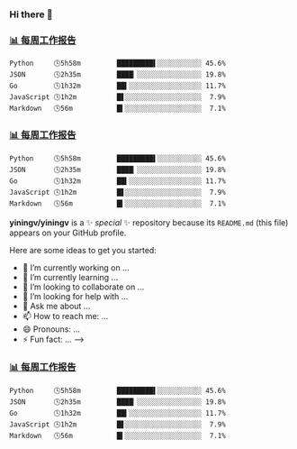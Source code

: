 ### Hi there 👋

<!--
**yiningv/yiningv** is a ✨ _special_ ✨ repository because its `README.md` (this file) appears on your GitHub profile.

Here are some ideas to get you started:

- 🔭 I’m currently working on ...
- 🌱 I’m currently learning ...
- 👯 I’m looking to collaborate on ...
- 🤔 I’m looking for help with ...
- 💬 Ask me about ...
- 📫 How to reach me: ...
- 😄 Pronouns: ...
- ⚡ Fun fact: ...
-->


### <a href="https://gist.github.com/b3f90cfdb958d2401b019f821c34c859" target="_blank">📊 每周工作报告</a>
```text
Python     🕓5h58m         █████████▌░░░░░░░░░░░ 45.6%
JSON       🕓2h35m         ████▏░░░░░░░░░░░░░░░░ 19.8%
Go         🕓1h32m         ██▍░░░░░░░░░░░░░░░░░░ 11.7%
JavaScript 🕓1h2m          █▋░░░░░░░░░░░░░░░░░░░  7.9%
Markdown   🕓56m           █▍░░░░░░░░░░░░░░░░░░░  7.1%
```
### <a href="https://gist.github.com/b3f90cfdb958d2401b019f821c34c859" target="_blank">📊 每周工作报告</a>
```text
Python     🕓5h58m         █████████▌░░░░░░░░░░░ 45.6%
JSON       🕓2h35m         ████▏░░░░░░░░░░░░░░░░ 19.8%
Go         🕓1h32m         ██▍░░░░░░░░░░░░░░░░░░ 11.7%
JavaScript 🕓1h2m          █▋░░░░░░░░░░░░░░░░░░░  7.9%
Markdown   🕓56m           █▍░░░░░░░░░░░░░░░░░░░  7.1%
```

**yiningv/yiningv** is a ✨ _special_ ✨ repository because its `README.md` (this file) appears on your GitHub profile.

Here are some ideas to get you started:

- 🔭 I’m currently working on ...
- 🌱 I’m currently learning ...
- 👯 I’m looking to collaborate on ...
- 🤔 I’m looking for help with ...
- 💬 Ask me about ...
- 📫 How to reach me: ...
- 😄 Pronouns: ...
- ⚡ Fun fact: ...
-->


### <a href="https://gist.github.com/b3f90cfdb958d2401b019f821c34c859" target="_blank">📊 每周工作报告</a>
```text
Python     🕓5h58m         █████████▌░░░░░░░░░░░ 45.6%
JSON       🕓2h35m         ████▏░░░░░░░░░░░░░░░░ 19.8%
Go         🕓1h32m         ██▍░░░░░░░░░░░░░░░░░░ 11.7%
JavaScript 🕓1h2m          █▋░░░░░░░░░░░░░░░░░░░  7.9%
Markdown   🕓56m           █▍░░░░░░░░░░░░░░░░░░░  7.1%
```
